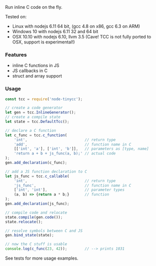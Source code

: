 Run inline C code on the fly.

Tested on:

- Linux with nodejs 6.11 64 bit, (gcc 4.8 on x86, gcc 6.3 on ARM)
- Windows 10 with nodejs 6.11 32 and 64 bit
- OSX 10.10 with nodejs 6.10, llvm 3.5 (Cave! TCC is not fully
ported to OSX, support is experimental!)

### Features

- inline C functions in JS
- JS callbacks in C
- struct and array support

### Usage

```javascript
const tcc = require('node-tinycc');

// create a code generator
let gen = tcc.InlineGenerator();
// create a compile state
let state = tcc.DefaultTcc();

// declare a C function
let c_func = tcc.c_function(
    'int',                          // return type
    'add',                          // function name in C
    [['int', 'a'], ['int', 'b']],   // parameters as [type, name]
    'return a + b + js_func(a, b);' // actual code
);
gen.add_declaration(c_func);

// add a JS function declaration to C
let js_func = tcc.c_callable(
    'int',                          // return type
    'js_func',                      // function name in C
    ['int', 'int'],                 // parameter types
    (a, b) => {return a * b;}       // function
);
gen.add_declaration(js_func);

// compile code and relocate
state.compile(gen.code());
state.relocate();

// resolve symbols between C and JS
gen.bind_state(state);

// now the C stuff is usable
console.log(c_func(23, 42));        // --> prints 1031
```
See tests for more usage examples.
